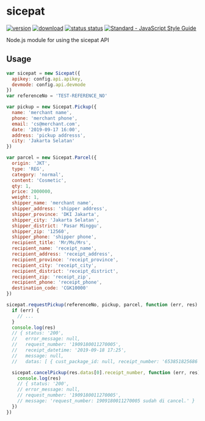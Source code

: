 # sicepat

[![version](https://img.shields.io/npm/v/sicepat.svg)](https://www.npmjs.com/package/sicepat) [![download](https://img.shields.io/npm/dm/sicepat.svg)](https://www.npmjs.com/package/sicepat)
[![status status](https://travis-ci.org/egg-/sicepat.svg?branch=master)](https://travis-ci.org/egg-/sicepat)
[![Standard - JavaScript Style Guide](https://img.shields.io/badge/code%20style-standard-brightgreen.svg)](http://standardjs.com/)

Node.js module for using the sicepat API

## Usage

```javascript
var sicepat = new Sicepat({
  apikey: config.api.apikey,
  devmode: config.api.devmode
})
var referenceNo = 'TEST-REFERENCE_NO'

var pickup = new Sicepat.Pickup({
  name: 'merchant name',
  phone: 'merchant phone',
  email: 'cs@merchant.com',
  date: '2019-09-17 16:00',
  address: 'pickup addresss',
  city: 'Jakarta Selatan'
})

var parcel = new Sicepat.Parcel({
  origin: 'JKT',
  type: 'REG',
  category: 'normal',
  content: 'Cosmetic',
  qty: 1,
  price: 2000000,
  weight: 1,
  shipper_name: 'merchant name',
  shipper_address: 'shipper address',
  shipper_province: 'DKI Jakarta',
  shipper_city: 'Jakarta Selatan',
  shipper_district: 'Pasar Minggu',
  shipper_zip: '12560',
  shipper_phone: 'shipper phone',
  recipient_title: 'Mr/Ms/Mrs',
  recipient_name: 'receipt_name',
  recipient_address: 'receipt_address',
  recipient_province: 'receipt_province',
  recipient_city: 'receipt_city',
  recipient_district: 'receipt_district',
  recipient_zip: 'receipt_zip',
  recipient_phone: 'receipt_phone',
  destination_code: 'CGK10000'
})

sicepat.requestPickup(referenceNo, pickup, parcel, function (err, res) {
  if (err) {
    // ...
  }
  console.log(res)
  // { status: '200',
  //   error_message: null,
  //   request_number: '1909180011270005',
  //   receipt_datetime: '2019-09-18 17:25',
  //   message: null,
  //   datas: [ { cust_package_id: null, receipt_number: '653851825686' } ] }

  sicepat.cancelPickup(res.datas[0].receipt_number, function (err, res) {
    console.log(res)
    // { status: '200',
    // error_message: null,
    // request_number: '1909180011270005',
    // message: 'request_number: 1909180011270005 sudah di cancel.' }
  })
})
```